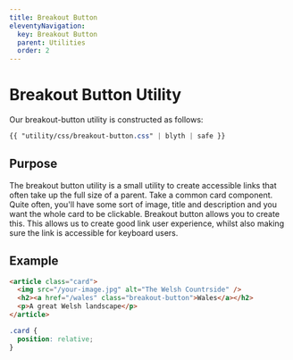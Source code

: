```yaml
---
title: Breakout Button
eleventyNavigation:
  key: Breakout Button
  parent: Utilities
  order: 2
---
```


# Breakout Button Utility

Our breakout-button utility is constructed as follows:

```css
{{ "utility/css/breakout-button.css" | blyth | safe }}
```

## Purpose

The breakout button utility is a small utility to create accessible links that often take up the full size of a parent. Take a common card component. Quite often, you'll have some sort of image, title and description and you want the whole card to be clickable. Breakout button allows you to create this. This allows us to create good link user experience, whilst also making sure the link is accessible for keyboard users.

## Example

```html
<article class="card">
  <img src="/your-image.jpg" alt="The Welsh Countrside" />
  <h2><a href="/wales" class="breakout-button">Wales</a></h2>
  <p>A great Welsh landscape</p>
</article>
```

```css
.card {
  position: relative;
}
```
